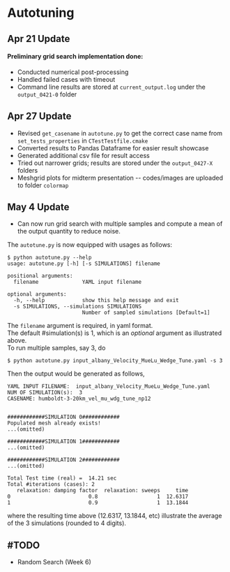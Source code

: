 # Autotuning

## Apr 21 Update
#### Preliminary grid search implementation done:
* Conducted numerical post-processing<br />
* Handled failed cases with timeout<br />
* Command line results are stored at `current_output.log` under the `output_0421-0` folder

## Apr 27 Update
* Revised `get_casename` in `autotune.py` to get the correct case name from `set_tests_properties` in `CTestTestfile.cmake`<br />
* Converted results to Pandas Dataframe for easier result showcase<br />
* Generated additional csv file for result access<br />
* Tried out narrower grids; results are stored under the `output_0427-X` folders<br />
* Meshgrid plots for midterm presentation -- codes/images are uploaded to folder `colormap`

## May 4 Update
* Can now run grid search with multiple samples and compute a mean of the output quantity to reduce noise.<br />

The `autotune.py` is now equipped with usages as follows:
```
$ python autotune.py --help
usage: autotune.py [-h] [-s SIMULATIONS] filename

positional arguments:
  filename              YAML input filename

optional arguments:
  -h, --help            show this help message and exit
  -s SIMULATIONS, --simulations SIMULATIONS
                        Number of sampled simulations [Default=1]
```
The `filename` argument is required, in yaml format.<br />
The default #simulation(s) is 1, which is an *optional* argument as illustrated above. <br />
To run multiple samples, say 3, do
```
$ python autotune.py input_albany_Velocity_MueLu_Wedge_Tune.yaml -s 3

```
Then the output would be generated as follows,
```
YAML INPUT FILENAME:  input_albany_Velocity_MueLu_Wedge_Tune.yaml
NUM OF SIMULATION(s):  3
CASENAME: humboldt-3-20km_vel_mu_wdg_tune_np12


############SIMULATION 0############
Populated mesh already exists!
...(omitted)

############SIMULATION 1############
...(omitted)

############SIMULATION 2############
...(omitted)

Total Test time (real) =  14.21 sec
Total #iterations (cases): 2
   relaxation: damping factor  relaxation: sweeps     time
0                         0.8                   1  12.6317
1                         0.9                   1  13.1844
```
where the resulting time above (12.6317, 13.1844, etc) illustrate the average of the 3 simulations (rounded to 4 digits). 

## \#TODO
* Random Search (Week 6)<br />
